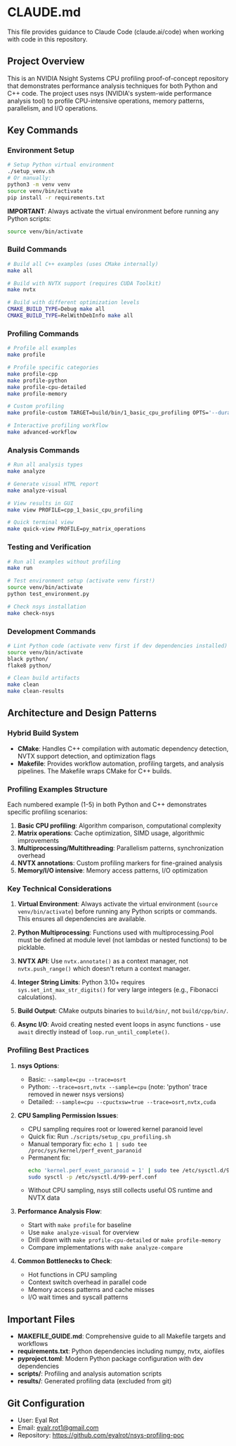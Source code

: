 # CLAUDE.md

This file provides guidance to Claude Code (claude.ai/code) when working with code in this repository.

## Project Overview

This is an NVIDIA Nsight Systems CPU profiling proof-of-concept repository that demonstrates performance analysis techniques for both Python and C++ code. The project uses nsys (NVIDIA's system-wide performance analysis tool) to profile CPU-intensive operations, memory patterns, parallelism, and I/O operations.

## Key Commands

### Environment Setup
```bash
# Setup Python virtual environment
./setup_venv.sh
# Or manually:
python3 -m venv venv
source venv/bin/activate
pip install -r requirements.txt
```

**IMPORTANT**: Always activate the virtual environment before running any Python scripts:
```bash
source venv/bin/activate
```

### Build Commands
```bash
# Build all C++ examples (uses CMake internally)
make all

# Build with NVTX support (requires CUDA Toolkit)
make nvtx

# Build with different optimization levels
CMAKE_BUILD_TYPE=Debug make all
CMAKE_BUILD_TYPE=RelWithDebInfo make all
```

### Profiling Commands
```bash
# Profile all examples
make profile

# Profile specific categories
make profile-cpp
make profile-python
make profile-cpu-detailed
make profile-memory

# Custom profiling
make profile-custom TARGET=build/bin/1_basic_cpu_profiling OPTS='--duration=10'

# Interactive profiling workflow
make advanced-workflow
```

### Analysis Commands
```bash
# Run all analysis types
make analyze

# Generate visual HTML report
make analyze-visual

# View results in GUI
make view PROFILE=cpp_1_basic_cpu_profiling

# Quick terminal view
make quick-view PROFILE=py_matrix_operations
```

### Testing and Verification
```bash
# Run all examples without profiling
make run

# Test environment setup (activate venv first!)
source venv/bin/activate
python test_environment.py

# Check nsys installation
make check-nsys
```

### Development Commands
```bash
# Lint Python code (activate venv first if dev dependencies installed)
source venv/bin/activate
black python/
flake8 python/

# Clean build artifacts
make clean
make clean-results
```

## Architecture and Design Patterns

### Hybrid Build System
- **CMake**: Handles C++ compilation with automatic dependency detection, NVTX support detection, and optimization flags
- **Makefile**: Provides workflow automation, profiling targets, and analysis pipelines. The Makefile wraps CMake for C++ builds.

### Profiling Examples Structure
Each numbered example (1-5) in both Python and C++ demonstrates specific profiling scenarios:
1. **Basic CPU profiling**: Algorithm comparison, computational complexity
2. **Matrix operations**: Cache optimization, SIMD usage, algorithmic improvements
3. **Multiprocessing/Multithreading**: Parallelism patterns, synchronization overhead
4. **NVTX annotations**: Custom profiling markers for fine-grained analysis
5. **Memory/I/O intensive**: Memory access patterns, I/O optimization

### Key Technical Considerations

1. **Virtual Environment**: Always activate the virtual environment (`source venv/bin/activate`) before running any Python scripts or commands. This ensures all dependencies are available.

2. **Python Multiprocessing**: Functions used with multiprocessing.Pool must be defined at module level (not lambdas or nested functions) to be picklable.

3. **NVTX API**: Use `nvtx.annotate()` as a context manager, not `nvtx.push_range()` which doesn't return a context manager.

4. **Integer String Limits**: Python 3.10+ requires `sys.set_int_max_str_digits()` for very large integers (e.g., Fibonacci calculations).

5. **Build Output**: CMake outputs binaries to `build/bin/`, not `build/cpp/bin/`.

6. **Async I/O**: Avoid creating nested event loops in async functions - use `await` directly instead of `loop.run_until_complete()`.

### Profiling Best Practices

1. **nsys Options**:
   - Basic: `--sample=cpu --trace=osrt`
   - Python: `--trace=osrt,nvtx --sample=cpu` (note: 'python' trace removed in newer nsys versions)
   - Detailed: `--sample=cpu --cpuctxsw=true --trace=osrt,nvtx,cuda`
   
2. **CPU Sampling Permission Issues**:
   - CPU sampling requires root or lowered kernel paranoid level
   - Quick fix: Run `./scripts/setup_cpu_profiling.sh`
   - Manual temporary fix: `echo 1 | sudo tee /proc/sys/kernel/perf_event_paranoid`
   - Permanent fix: 
     ```bash
     echo 'kernel.perf_event_paranoid = 1' | sudo tee /etc/sysctl.d/99-perf.conf
     sudo sysctl -p /etc/sysctl.d/99-perf.conf
     ```
   - Without CPU sampling, nsys still collects useful OS runtime and NVTX data

3. **Performance Analysis Flow**:
   - Start with `make profile` for baseline
   - Use `make analyze-visual` for overview
   - Drill down with `make profile-cpu-detailed` or `make profile-memory`
   - Compare implementations with `make analyze-compare`

3. **Common Bottlenecks to Check**:
   - Hot functions in CPU sampling
   - Context switch overhead in parallel code
   - Memory access patterns and cache misses
   - I/O wait times and syscall patterns

## Important Files

- **MAKEFILE_GUIDE.md**: Comprehensive guide to all Makefile targets and workflows
- **requirements.txt**: Python dependencies including numpy, nvtx, aiofiles
- **pyproject.toml**: Modern Python package configuration with dev dependencies
- **scripts/**: Profiling and analysis automation scripts
- **results/**: Generated profiling data (excluded from git)

## Git Configuration

- User: Eyal Rot
- Email: eyalr.rot1@gmail.com
- Repository: https://github.com/eyalrot/nsys-profiling-poc